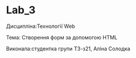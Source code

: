 # Lab_3

Дисципліна:Технології Web

Тема: Створення форм за допомогою HTML

Виконала:студентка групи ТЗ-з21, Аліна Солодка
